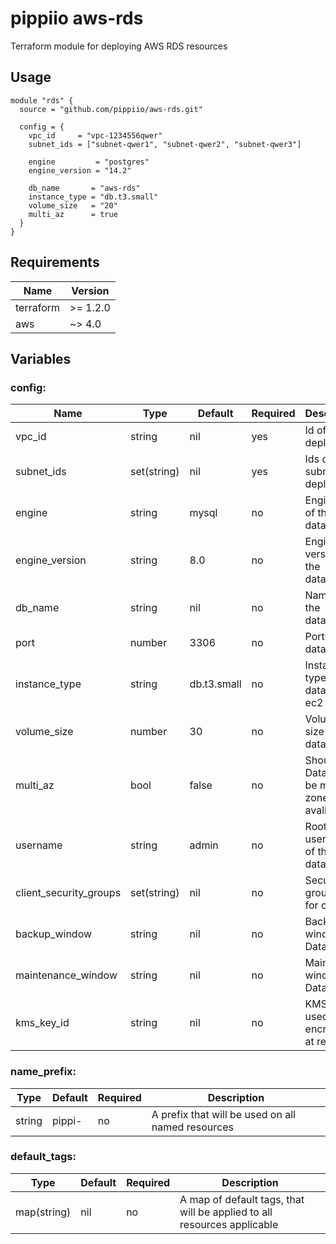 # pippiio aws-rds
Terraform module for deploying AWS RDS resources

## Usage
```hcl
module "rds" {
  source = "github.com/pippiio/aws-rds.git"

  config = {
    vpc_id     = "vpc-1234556qwer"
    subnet_ids = ["subnet-qwer1", "subnet-qwer2", "subnet-qwer3"]

    engine         = "postgres"
    engine_version = "14.2"

    db_name       = "aws-rds"
    instance_type = "db.t3.small"
    volume_size   = "20"
    multi_az      = true
  }
}
```

## Requirements
|Name     |Version |
|---------|--------|
|terraform|>= 1.2.0|
|aws      |~> 4.0  |


## Variables
### config:
|Name                  |Type       |Default            |Required|Description|
|----------------------|-----------|-------------------|--------|-----------|
|vpc_id                |string     |nil                |yes     |Id of VPC to deploy to|
|subnet_ids            |set(string)|nil                |yes     |Ids of subnets to deploy to|
|engine                |string     |mysql              |no      |Engine type of the database|
|engine_version        |string     |8.0                |no      |Engine version of the database|
|db_name               |string     |nil                |no      |Name of the database|
|port                  |number     |3306               |no      |Port of the database|
|instance_type         |string     |db.t3.small        |no      |Instance type of the database ec2|
|volume_size           |number     |30                 |no      |Volume size of the database|
|multi_az              |bool       |false              |no      |Should the Database be multi zone avaliable|
|username              |string     |admin              |no      |Root username of the database|
|client_security_groups|set(string)|nil                |no      |Security group ID's for client|
|backup_window         |string     |nil                |no      |Backup window for Database|
|maintenance_window    |string     |nil                |no      |Maintaince window for Database|
|kms_key_id            |string     |nil                |no      |KMS key used for encryption at rest|


### name_prefix:
|Type        |Default|Required|Description|
|------------|-------|--------|-----------|
|string      |pippi- |no      |A prefix that will be used on all named resources|

### default_tags:
|Type        |Default|Required|Description|
|------------|-------|--------|-----------|
|map(string) |nil    |no      |A map of default tags, that will be applied to all resources applicable|